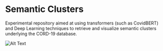 # Semantic Clusters
Experimental repository aimed at using transformers (such as CovidBERT) and Deep Learning techniques to retrieve and visualize semantic clusters underlying the CORD-19 database.

![Alt Text](https://github.com/asreview/semantic-clusters/blob/master/docs/semantic_clusters.gif)